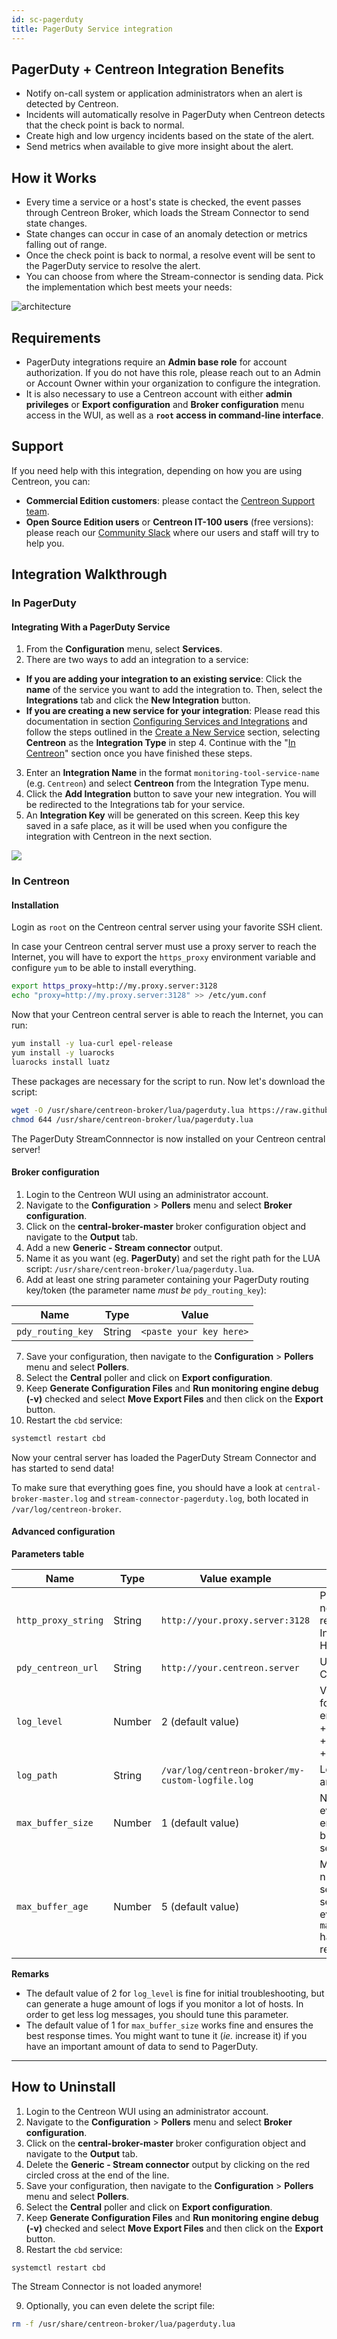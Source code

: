 ```yaml
---
id: sc-pagerduty
title: PagerDuty Service integration
---
```


## PagerDuty + Centreon Integration Benefits

* Notify on-call system or application administrators when an alert is detected by Centreon.
* Incidents will automatically resolve in PagerDuty when Centreon detects that the check point is back to normal.
* Create high and low urgency incidents based on the state of the alert.
* Send metrics when available to give more insight about the alert.

## How it Works

* Every time a service or a host's state is checked, the event passes through Centreon Broker, which loads the Stream Connector to send state changes.
* State changes can occur in case of an anomaly detection or metrics falling out of range.
* Once the check point is back to normal, a resolve event will be sent to the PagerDuty service to resolve the alert.
* You can choose from where the Stream-connector is sending data. Pick the implementation which best meets your needs:

![architecture](../../assets/integrations/external/sc-pagerduty-centreon.png)

## Requirements

* PagerDuty integrations require an **Admin base role** for account authorization. If you do not have this role, please reach out to an Admin or Account Owner within your organization to configure the integration.
* It is also necessary to use a Centreon account with either **admin privileges** or **Export configuration** and **Broker configuration** menu access in the WUI, as well as a **`root` access in command-line interface**.

## Support

If you need help with this integration, depending on how you are using Centreon, you can:

* **Commercial Edition customers**: please contact the [Centreon Support team](mailto:support@centreon.com).
* **Open Source Edition users** or **Centreon IT-100 users** (free versions): please reach our [Community Slack](https://centreon.github.io) where our users and staff will try to help you.

## Integration Walkthrough

### In PagerDuty

#### Integrating With a PagerDuty Service

1. From the **Configuration** menu, select **Services**.
2. There are two ways to add an integration to a service:
* **If you are adding your integration to an existing service**: Click the **name** of the service you want to add the integration to. Then, select the **Integrations** tab and click the **New Integration** button.
* **If you are creating a new service for your integration**: Please read this documentation in section [Configuring Services and Integrations](https://support.pagerduty.com/docs/services-and-integrations#section-configuring-services-and-integrations) and follow the steps outlined in the [Create a New Service](https://support.pagerduty.com/docs/services-and-integrations#section-create-a-new-service) section, selecting **Centreon** as the **Integration Type** in step 4. Continue with the "[In Centreon](#in-centreon)" section once you have finished these steps.
3. Enter an **Integration Name** in the format `monitoring-tool-service-name` (e.g. `Centreon`) and select **Centreon** from the Integration Type menu.
4. Click the **Add Integration** button to save your new integration. You will be redirected to the Integrations tab for your service.
5. An **Integration Key** will be generated on this screen. Keep this key saved in a safe place, as it will be used when you configure the integration with Centreon in the next section.

![](https://pdpartner.s3.amazonaws.com/ig-template-copy-integration-key.png)

### In Centreon

#### Installation

Login as `root` on the Centreon central server using your favorite SSH client.

In case your Centreon central server must use a proxy server to reach the Internet, you will have to export the `https_proxy` environment variable and configure `yum` to be able to install everything.

```bash
export https_proxy=http://my.proxy.server:3128
echo "proxy=http://my.proxy.server:3128" >> /etc/yum.conf
```

Now that your Centreon central server is able to reach the Internet, you can run:

```bash
yum install -y lua-curl epel-release
yum install -y luarocks
luarocks install luatz
```

These packages are necessary for the script to run. Now let's download the script:

```bash
wget -O /usr/share/centreon-broker/lua/pagerduty.lua https://raw.githubusercontent.com/centreon/centreon-stream-connector-scripts/master/pagerduty/pagerduty.lua
chmod 644 /usr/share/centreon-broker/lua/pagerduty.lua
```

The PagerDuty StreamConnnector is now installed on your Centreon central server!

#### Broker configuration

1. Login to the Centreon WUI using an administrator account.
2. Navigate to the **Configuration** > **Pollers** menu and select **Broker configuration**.
3. Click on the **central-broker-master** broker configuration object and navigate to the **Output** tab.
4. Add a new **Generic - Stream connector** output.
5. Name it as you want (eg. **PagerDuty**) and set the right path for the LUA script: `/usr/share/centreon-broker/lua/pagerduty.lua`.
6. Add at least one string parameter containing your PagerDuty routing key/token (the parameter name *must be* `pdy_routing_key`):

| Name              | Type   | Value                   |
| ----------------- | ------ | ----------------------- |
| `pdy_routing_key` | String | `<paste your key here>` |

7. Save your configuration, then navigate to the **Configuration** > **Pollers** menu and select **Pollers**.
8. Select the **Central** poller and click on **Export configuration**.
9. Keep **Generate Configuration Files** and **Run monitoring engine debug (-v)** checked and select **Move Export Files** and then click on the **Export** button.
10. Restart the `cbd` service:

```bash
systemctl restart cbd
```

Now your central server has loaded the PagerDuty Stream Connector and has started to send data!

To make sure that everything goes fine, you should have a look at `central-broker-master.log` and `stream-connector-pagerduty.log`, both located in `/var/log/centreon-broker`.

#### Advanced configuration

**Parameters table**

| Name                | Type   | Value example                                    | Explanation                                                                                  |
| ------------------- | ------ | ------------------------------------------------ | -------------------------------------------------------------------------------------------- |
| `http_proxy_string` | String | `http://your.proxy.server:3128`                  | Proxy string needed to reach the Internet in HTTP/HTTPS                                      |
| `pdy_centreon_url`  | String | `http://your.centreon.server`                    | URL of your Centreon server                                                                  |
| `log_level`         | Number | 2 (default value)                                | Verbosity level for logs 0: errors only 1: +warnings, 2: +verbose, 3: +debug                 |
| `log_path`          | String | `/var/log/centreon-broker/my-custom-logfile.log` | Log file full path and name                                                                  |
| `max_buffer_size`   | Number | 1 (default value)                                | Number of events to enqueue in buffer before sending                                         |
| `max_buffer_age`    | Number | 5 (default value)                                | Maximum number of seconds before sending an event when `max_buffer_size` hasn't been reached |

**Remarks**

* The default value of 2 for `log_level` is fine for initial troubleshooting, but can generate a huge amount of logs if you monitor a lot of hosts. In order to get less log messages, you should tune this parameter.
* The default value of 1 for `max_buffer_size` works fine and ensures the best response times. You might want to tune it (*ie.* increase it) if you have an important amount of data to send to PagerDuty.

---------------

## How to Uninstall

1. Login to the Centreon WUI using an administrator account.
2. Navigate to the **Configuration** > **Pollers** menu and select **Broker configuration**.
3. Click on the **central-broker-master** broker configuration object and navigate to the **Output** tab.
4. Delete the **Generic - Stream connector** output by clicking on the red circled cross at the end of the line.
5. Save your configuration, then navigate to the **Configuration** > **Pollers** menu and select **Pollers**.
6. Select the **Central** poller and click on **Export configuration**.
7. Keep **Generate Configuration Files** and **Run monitoring engine debug (-v)** checked and select **Move Export Files** and then click on the **Export** button.
8. Restart the `cbd` service:

```bash
systemctl restart cbd
```

The Stream Connector is not loaded anymore!

9. Optionally, you can even delete the script file:

```bash
rm -f /usr/share/centreon-broker/lua/pagerduty.lua
```

